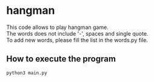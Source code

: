 # hangman

This code allows to play hangman game.<br>
The words does not include '-', spaces and single quote.<br>
To add new words, please fill the list in the words.py file.

How to execute the program
--------------------------

```
python3 main.py
```


